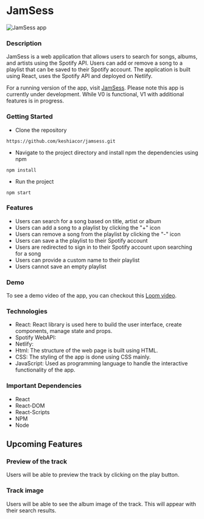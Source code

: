 # JamSess

![JamSess app](https://github.com/keshiacor/jamsess/blob/main/src/JamSess.png)

### Description

JamSess is a web application that allows users to search for songs, albums, and artists using the Spotify API. Users can add or remove a song to a playlist that can be saved to their Spotify account. The application is built using React, uses the Spotify API and deployed on Netlify.

For a running version of the app, visit [JamSess](https://jamsess.netlify.app/).
Please note this app is currently under development. While V0 is functional, V1 with additional features is in progress.

### Getting Started

- Clone the repository

```
https://github.com/keshiacor/jamsess.git
```

- Navigate to the project directory and install npm the dependencies using npm

```
npm install
```

- Run the project

```
npm start
```

### Features

- Users can search for a song based on title, artist or album
- Users can add a song to a playlist by clicking the "+" icon
- Users can remove a song from the playlist by clicking the "-" icon
- Users can save a the playlist to their Spotify account
- Users are redirected to sign in to their Spotify account upon searching for a song
- Users can provide a custom name to their playlist
- Users cannot save an empty playlist

### Demo

To see a demo video of the app, you can checkout this [Loom video](https://www.loom.com/share/582f6ad357484d099640dd1c6266b21b).

### Technologies

- React: React library is used here to build the user interface, create components, manage state and props.
- Spotify WebAPI:
- Netlify:
- Html: The structure of the web page is built using HTML.
- CSS: The styling of the app is done using CSS mainly.
- JavaScript: Used as programming language to handle the interactive functionality of the app.

### Important Dependencies

- React
- React-DOM
- React-Scripts
- NPM
- Node

## Upcoming Features

### Preview of the track

Users will be able to preview the track by clicking on the play button.

### Track image

Users will be able to see the album image of the track. This will appear with their search results.
